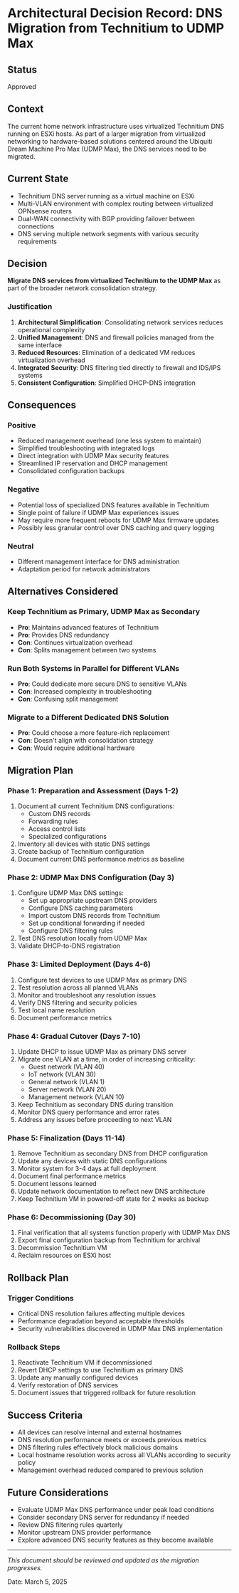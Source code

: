 # Architectural Decision Record: DNS Migration from Technitium to UDMP Max

## Status
Approved

## Context
The current home network infrastructure uses virtualized Technitium DNS running on ESXi hosts. As part of a larger migration from virtualized networking to hardware-based solutions centered around the Ubiquiti Dream Machine Pro Max (UDMP Max), the DNS services need to be migrated.

## Current State
- Technitium DNS server running as a virtual machine on ESXi
- Multi-VLAN environment with complex routing between virtualized OPNsense routers
- Dual-WAN connectivity with BGP providing failover between connections
- DNS serving multiple network segments with various security requirements

## Decision
**Migrate DNS services from virtualized Technitium to the UDMP Max** as part of the broader network consolidation strategy.

### Justification
1. **Architectural Simplification**: Consolidating network services reduces operational complexity
2. **Unified Management**: DNS and firewall policies managed from the same interface
3. **Reduced Resources**: Elimination of a dedicated VM reduces virtualization overhead
4. **Integrated Security**: DNS filtering tied directly to firewall and IDS/IPS systems
5. **Consistent Configuration**: Simplified DHCP-DNS integration

## Consequences

### Positive
- Reduced management overhead (one less system to maintain)
- Simplified troubleshooting with integrated logs
- Direct integration with UDMP Max security features
- Streamlined IP reservation and DHCP management
- Consolidated configuration backups

### Negative
- Potential loss of specialized DNS features available in Technitium
- Single point of failure if UDMP Max experiences issues
- May require more frequent reboots for UDMP Max firmware updates
- Possibly less granular control over DNS caching and query logging

### Neutral
- Different management interface for DNS administration
- Adaptation period for network administrators

## Alternatives Considered

### Keep Technitium as Primary, UDMP Max as Secondary
- **Pro**: Maintains advanced features of Technitium
- **Pro**: Provides DNS redundancy
- **Con**: Continues virtualization overhead
- **Con**: Splits management between two systems

### Run Both Systems in Parallel for Different VLANs
- **Pro**: Could dedicate more secure DNS to sensitive VLANs
- **Con**: Increased complexity in troubleshooting
- **Con**: Confusing split management

### Migrate to a Different Dedicated DNS Solution
- **Pro**: Could choose a more feature-rich replacement
- **Con**: Doesn't align with consolidation strategy
- **Con**: Would require additional hardware

## Migration Plan

### Phase 1: Preparation and Assessment (Days 1-2)
1. Document all current Technitium DNS configurations:
   - Custom DNS records
   - Forwarding rules
   - Access control lists
   - Specialized configurations
2. Inventory all devices with static DNS settings
3. Create backup of Technitium configuration
4. Document current DNS performance metrics as baseline

### Phase 2: UDMP Max DNS Configuration (Day 3)
1. Configure UDMP Max DNS settings:
   - Set up appropriate upstream DNS providers
   - Configure DNS caching parameters
   - Import custom DNS records from Technitium
   - Set up conditional forwarding if needed
   - Configure DNS filtering rules
2. Test DNS resolution locally from UDMP Max
3. Validate DHCP-to-DNS registration

### Phase 3: Limited Deployment (Days 4-6)
1. Configure test devices to use UDMP Max as primary DNS
2. Test resolution across all planned VLANs
3. Monitor and troubleshoot any resolution issues
4. Verify DNS filtering and security policies
5. Test local name resolution
6. Document performance metrics

### Phase 4: Gradual Cutover (Days 7-10)
1. Update DHCP to issue UDMP Max as primary DNS server
2. Migrate one VLAN at a time, in order of increasing criticality:
   - Guest network (VLAN 40)
   - IoT network (VLAN 30)
   - General network (VLAN 1)
   - Server network (VLAN 20)
   - Management network (VLAN 10)
3. Keep Technitium as secondary DNS during transition
4. Monitor DNS query performance and error rates
5. Address any issues before proceeding to next VLAN

### Phase 5: Finalization (Days 11-14)
1. Remove Technitium as secondary DNS from DHCP configuration
2. Update any devices with static DNS configurations
3. Monitor system for 3-4 days at full deployment
4. Document final performance metrics
5. Document lessons learned
6. Update network documentation to reflect new DNS architecture
7. Keep Technitium VM in powered-off state for 2 weeks as backup

### Phase 6: Decommissioning (Day 30)
1. Final verification that all systems function properly with UDMP Max DNS
2. Export final configuration backup from Technitium for archival
3. Decommission Technitium VM
4. Reclaim resources on ESXi host

## Rollback Plan

### Trigger Conditions
- Critical DNS resolution failures affecting multiple devices
- Performance degradation beyond acceptable thresholds
- Security vulnerabilities discovered in UDMP Max DNS implementation

### Rollback Steps
1. Reactivate Technitium VM if decommissioned
2. Revert DHCP settings to use Technitium as primary DNS
3. Update any manually configured devices
4. Verify restoration of DNS services
5. Document issues that triggered rollback for future resolution

## Success Criteria
- All devices can resolve internal and external hostnames
- DNS resolution performance meets or exceeds previous metrics
- DNS filtering rules effectively block malicious domains
- Local hostname resolution works across all VLANs according to security policy
- Management overhead reduced compared to previous solution

## Future Considerations
- Evaluate UDMP Max DNS performance under peak load conditions
- Consider secondary DNS server for redundancy if needed
- Review DNS filtering rules quarterly
- Monitor upstream DNS provider performance
- Explore advanced DNS security features as they become available

---

*This document should be reviewed and updated as the migration progresses.*

Date: March 5, 2025
